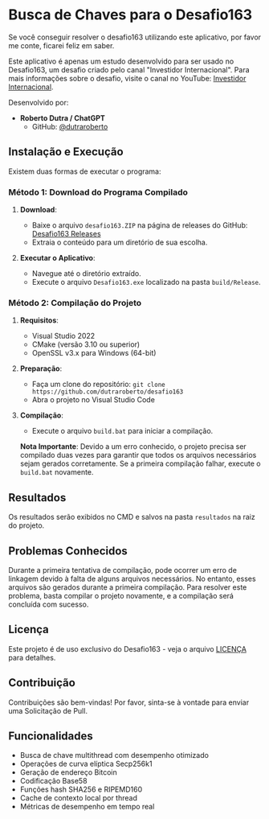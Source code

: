# Busca de Chaves para o Desafio163

Se você conseguir resolver o desafio163 utilizando este aplicativo, por favor me conte, ficarei feliz em saber.

Este aplicativo é apenas um estudo desenvolvido para ser usado no Desafio163, um desafio criado pelo canal "Investidor Internacional". Para mais informações sobre o desafio, visite o canal no YouTube: [Investidor Internacional](https://www.youtube.com/@InvestidorInternacional).

Desenvolvido por:
- **Roberto Dutra / ChatGPT**
  - GitHub: [@dutraroberto](https://github.com/dutraroberto)

## Instalação e Execução

Existem duas formas de executar o programa:

### Método 1: Download do Programa Compilado

1. **Download**:
   - Baixe o arquivo `desafio163.ZIP` na página de releases do GitHub: [Desafio163 Releases](https://github.com/dutraroberto/desafio163/releases/tag/v0.2-beta)
   - Extraia o conteúdo para um diretório de sua escolha.

2. **Executar o Aplicativo**:
   - Navegue até o diretório extraído.
   - Execute o arquivo `Desafio163.exe` localizado na pasta `build/Release`.

### Método 2: Compilação do Projeto

1. **Requisitos**:
   - Visual Studio 2022
   - CMake (versão 3.10 ou superior)
   - OpenSSL v3.x para Windows (64-bit)

2. **Preparação**:
   - Faça um clone do repositório: `git clone https://github.com/dutraroberto/desafio163`
   - Abra o projeto no Visual Studio Code

3. **Compilação**:
   - Execute o arquivo `build.bat` para iniciar a compilação.
   
   **Nota Importante**: Devido a um erro conhecido, o projeto precisa ser compilado duas vezes para garantir que todos os arquivos necessários sejam gerados corretamente. Se a primeira compilação falhar, execute o `build.bat` novamente.

## Resultados
Os resultados serão exibidos no CMD e salvos na pasta `resultados` na raiz do projeto.

## Problemas Conhecidos

Durante a primeira tentativa de compilação, pode ocorrer um erro de linkagem devido à falta de alguns arquivos necessários. No entanto, esses arquivos são gerados durante a primeira compilação. Para resolver este problema, basta compilar o projeto novamente, e a compilação será concluída com sucesso.

## Licença
Este projeto é de uso exclusivo do Desafio163 - veja o arquivo [LICENÇA](LICENÇA) para detalhes.

## Contribuição
Contribuições são bem-vindas! Por favor, sinta-se à vontade para enviar uma Solicitação de Pull.

## Funcionalidades
- Busca de chave multithread com desempenho otimizado
- Operações de curva elíptica Secp256k1
- Geração de endereço Bitcoin
- Codificação Base58
- Funções hash SHA256 e RIPEMD160
- Cache de contexto local por thread
- Métricas de desempenho em tempo real